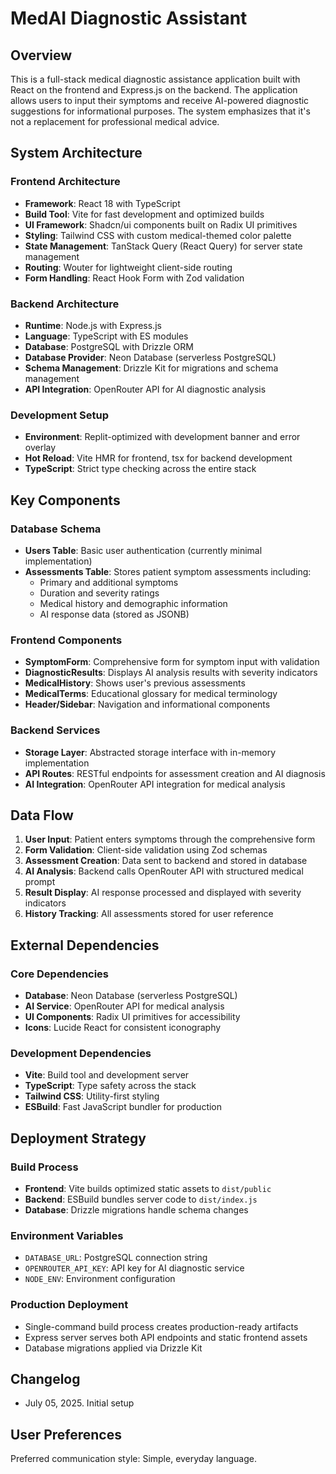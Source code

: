 # MedAI Diagnostic Assistant

## Overview

This is a full-stack medical diagnostic assistance application built with React on the frontend and Express.js on the backend. The application allows users to input their symptoms and receive AI-powered diagnostic suggestions for informational purposes. The system emphasizes that it's not a replacement for professional medical advice.

## System Architecture

### Frontend Architecture
- **Framework**: React 18 with TypeScript
- **Build Tool**: Vite for fast development and optimized builds
- **UI Framework**: Shadcn/ui components built on Radix UI primitives
- **Styling**: Tailwind CSS with custom medical-themed color palette
- **State Management**: TanStack Query (React Query) for server state management
- **Routing**: Wouter for lightweight client-side routing
- **Form Handling**: React Hook Form with Zod validation

### Backend Architecture
- **Runtime**: Node.js with Express.js
- **Language**: TypeScript with ES modules
- **Database**: PostgreSQL with Drizzle ORM
- **Database Provider**: Neon Database (serverless PostgreSQL)
- **Schema Management**: Drizzle Kit for migrations and schema management
- **API Integration**: OpenRouter API for AI diagnostic analysis

### Development Setup
- **Environment**: Replit-optimized with development banner and error overlay
- **Hot Reload**: Vite HMR for frontend, tsx for backend development
- **TypeScript**: Strict type checking across the entire stack

## Key Components

### Database Schema
- **Users Table**: Basic user authentication (currently minimal implementation)
- **Assessments Table**: Stores patient symptom assessments including:
  - Primary and additional symptoms
  - Duration and severity ratings
  - Medical history and demographic information
  - AI response data (stored as JSONB)

### Frontend Components
- **SymptomForm**: Comprehensive form for symptom input with validation
- **DiagnosticResults**: Displays AI analysis results with severity indicators
- **MedicalHistory**: Shows user's previous assessments
- **MedicalTerms**: Educational glossary for medical terminology
- **Header/Sidebar**: Navigation and informational components

### Backend Services
- **Storage Layer**: Abstracted storage interface with in-memory implementation
- **API Routes**: RESTful endpoints for assessment creation and AI diagnosis
- **AI Integration**: OpenRouter API integration for medical analysis

## Data Flow

1. **User Input**: Patient enters symptoms through the comprehensive form
2. **Form Validation**: Client-side validation using Zod schemas
3. **Assessment Creation**: Data sent to backend and stored in database
4. **AI Analysis**: Backend calls OpenRouter API with structured medical prompt
5. **Result Display**: AI response processed and displayed with severity indicators
6. **History Tracking**: All assessments stored for user reference

## External Dependencies

### Core Dependencies
- **Database**: Neon Database (serverless PostgreSQL)
- **AI Service**: OpenRouter API for medical analysis
- **UI Components**: Radix UI primitives for accessibility
- **Icons**: Lucide React for consistent iconography

### Development Dependencies
- **Vite**: Build tool and development server
- **TypeScript**: Type safety across the stack
- **Tailwind CSS**: Utility-first styling
- **ESBuild**: Fast JavaScript bundler for production

## Deployment Strategy

### Build Process
- **Frontend**: Vite builds optimized static assets to `dist/public`
- **Backend**: ESBuild bundles server code to `dist/index.js`
- **Database**: Drizzle migrations handle schema changes

### Environment Variables
- `DATABASE_URL`: PostgreSQL connection string
- `OPENROUTER_API_KEY`: API key for AI diagnostic service
- `NODE_ENV`: Environment configuration

### Production Deployment
- Single-command build process creates production-ready artifacts
- Express server serves both API endpoints and static frontend assets
- Database migrations applied via Drizzle Kit

## Changelog
- July 05, 2025. Initial setup

## User Preferences

Preferred communication style: Simple, everyday language.